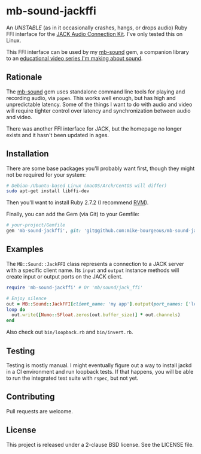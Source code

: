 # mb-sound-jackffi

An *UNSTABLE* (as in it occasionally crashes, hangs, or drops audio) Ruby FFI
interface for the [JACK Audio Connection Kit][1].  I've only tested this on
Linux.

This FFI interface can be used by my [mb-sound][2] gem, a companion library to
an [educational video series I'm making about sound][0].

## Rationale

The [mb-sound][2] gem uses standalone command line tools for playing and
recording audio, via `popen`.  This works well enough, but has high and
unpredictable latency.  Some of the things I want to do with audio and video
will require tighter control over latency and synchronization between audio and
video.

There was another FFI interface for JACK, but the homepage no longer exists and
it hasn't been updated in ages.

## Installation

There are some base packages you'll probably want first, though they might not
be required for your system:

```bash
# Debian-/Ubuntu-based Linux (macOS/Arch/CentOS will differ)
sudo apt-get install libffi-dev
```

Then you'll want to install Ruby 2.7.2 (I recommend [RVM](https://rvm.io)).

Finally, you can add the Gem (via Git) to your Gemfile:

```ruby
# your-project/Gemfile
gem 'mb-sound-jackffi', git: 'git@github.com:mike-bourgeous/mb-sound-jackffi.git'
```

## Examples

The `MB::Sound::JackFFI` class represents a connection to a JACK server with a
specific client name.  Its `input` and `output` instance methods will create
input or output ports on the JACK client.

```ruby
require 'mb-sound-jackffi' # Or 'mb/sound/jack_ffi'

# Enjoy silence
out = MB::Sound::JackFFI[client_name: 'my app'].output(port_names: ['left', 'right'])
loop do
  out.write([Numo::SFloat.zeros(out.buffer_size)] * out.channels)
end
```

Also check out `bin/loopback.rb` and `bin/invert.rb`.

## Testing

Testing is mostly manual.  I might eventually figure out a way to install jackd
in a CI environment and run loopback tests.  If that happens, you will be able
to run the integrated test suite with `rspec`, but not yet.

## Contributing

Pull requests are welcome.

## License

This project is released under a 2-clause BSD license.  See the LICENSE file.


[0]: https://www.youtube.com/playlist?list=PLpRqC8LaADXnwve3e8gI239eDNRO3Nhya
[1]: https://jackaudio.org
[2]: https://github.com/mike-bourgeous/mb-sound

